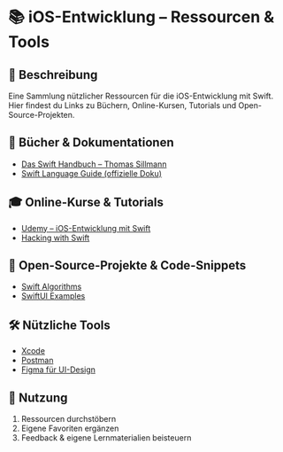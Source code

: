 # 📚 iOS-Entwicklung – Ressourcen & Tools

## 📝 Beschreibung
Eine Sammlung nützlicher Ressourcen für die iOS-Entwicklung mit Swift.  
Hier findest du Links zu Büchern, Online-Kursen, Tutorials und Open-Source-Projekten.

## 📖 Bücher & Dokumentationen
- [Das Swift Handbuch – Thomas Sillmann](https://www.amazon.de/dp/xyz/)  
- [Swift Language Guide (offizielle Doku)](https://swift.org/documentation/)  

## 🎓 Online-Kurse & Tutorials
- [Udemy – iOS-Entwicklung mit Swift](https://www.udemy.com/ios16-swift/)  
- [Hacking with Swift](https://www.hackingwithswift.com/)  

## 🔗 Open-Source-Projekte & Code-Snippets
- [Swift Algorithms](https://github.com/apple/swift-algorithms)  
- [SwiftUI Examples](https://github.com/SwiftUIExamples/)  

## 🛠️ Nützliche Tools
- [Xcode](https://developer.apple.com/xcode/)  
- [Postman](https://www.postman.com/)  
- [Figma für UI-Design](https://www.figma.com/)  

## 🚀 Nutzung
1. Ressourcen durchstöbern  
2. Eigene Favoriten ergänzen  
3. Feedback & eigene Lernmaterialien beisteuern  

